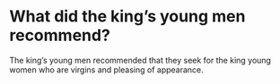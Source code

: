 # What did the king’s young men recommend?

The king’s young men recommended that they seek for the king young women who are virgins and pleasing of appearance.
